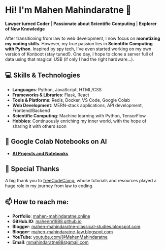 # Hi! I'm Mahen Mahindaratne 👋

**Lawyer turned Coder** | **Passionate about Scientific Computing** | **Explorer of New Knowledge**

After transitioning from law to web development, I now focus on **monetizing my coding skills**. However, my true passion lies in **Scientific Computing with Python**. Inspired by spy tech, I've even started working on my own version of Konboot (stay tuned!). One day, I hope to clone a server full of data using that magical USB (if only I had the right hardware...).

## 💻 Skills & Technologies

- **Languages**: Python, JavaScript, HTML/CSS
- **Frameworks & Libraries**: Flask, React
- **Tools & Platforms**: Redis, Docker, VS Code, Google Colab
- **Web Development**: MERN-stack applications, API development, Frontend/Backend
- **Scientific Computing**: Machine learning with Python, TensorFlow
- **Hobbies**: Continuously enriching my inner world, with the hope of sharing it with others soon

## 📂 Google Colab Notebooks on AI

- **[AI Projects and Notebooks](https://drive.google.com/drive/folders/1lhBl23-cVK4slEwI4n_VfWj6TJN4xlfc)**

## 🙏 Special Thanks

A big thank you to [freeCodeCamp](https://www.freecodecamp.org/), whose tutorials and resources played a huge role in my journey from law to coding.

## 📫 How to reach me:

- **Portfolio**: [mahen-mahindaratne.online](https://mahen-mahindaratne.online/)
- **GitHub.IO**: [mahenm1988.github.io](https://mahenm1988.github.io/)
- **Blogger**: [mahen-mahindaratne-classical-studies.blogspot.com](https://mahen-mahindaratne-classical-studies.blogspot.com)
- **Blogger**: [mahen-mahindaratne-law.blogspot.com](https://mahen-mahindaratne-law.blogspot.com)
- **YouTube**: [youtube.com/@MahenMahindaratne](https://www.youtube.com/@MahenMahindaratne)
- **Email**: mmahindaratne88@gmail.com
